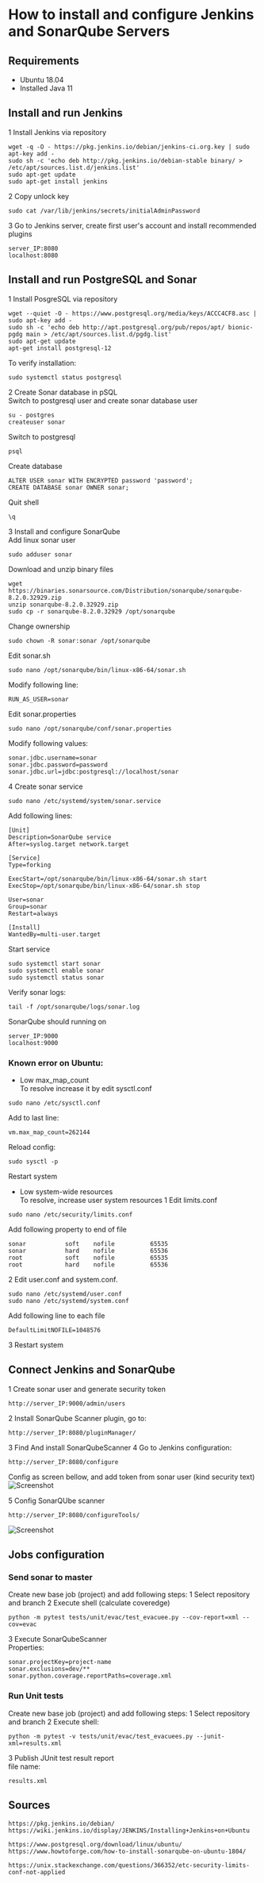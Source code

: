 # How to install and configure Jenkins and SonarQube Servers
## Requirements 
* Ubuntu 18.04
* Installed Java 11

## Install and run Jenkins
1 Install Jenkins via repository
```
wget -q -O - https://pkg.jenkins.io/debian/jenkins-ci.org.key | sudo apt-key add -
sudo sh -c 'echo deb http://pkg.jenkins.io/debian-stable binary/ > /etc/apt/sources.list.d/jenkins.list'
sudo apt-get update
sudo apt-get install jenkins
```
2 Copy unlock key
```
sudo cat /var/lib/jenkins/secrets/initialAdminPassword
```
3 Go to Jenkins server, create first user's account and install recommended plugins
```
server_IP:8080
localhost:8080
``` 

## Install and run PostgreSQL and Sonar
1 Install PosgreSQL via repository
```
wget --quiet -O - https://www.postgresql.org/media/keys/ACCC4CF8.asc | sudo apt-key add -
sudo sh -c 'echo deb http://apt.postgresql.org/pub/repos/apt/ bionic-pgdg main > /etc/apt/sources.list.d/pgdg.list'
sudo apt-get update
apt-get install postgresql-12
```
To verify installation:
```
sudo systemctl status postgresql
```
2 Create Sonar database in pSQL <br>
Switch to postgresql user and create sonar database user
```
su - postgres
createuser sonar
``` 
Switch to postgresql 
```
psql
```
Create database
```
ALTER USER sonar WITH ENCRYPTED password 'password';
CREATE DATABASE sonar OWNER sonar;
```
Quit shell
```
\q
```
3 Install and configure SonarQube <br>
Add linux sonar user
```
sudo adduser sonar
```
Download and unzip binary files
```
wget https://binaries.sonarsource.com/Distribution/sonarqube/sonarqube-8.2.0.32929.zip
unzip sonarqube-8.2.0.32929.zip
sudo cp -r sonarqube-8.2.0.32929 /opt/sonarqube
```
Change ownership
```
sudo chown -R sonar:sonar /opt/sonarqube
```
Edit sonar.sh
```
sudo nano /opt/sonarqube/bin/linux-x86-64/sonar.sh
```
Modify following line:
```
RUN_AS_USER=sonar
```
Edit sonar.properties
```
sudo nano /opt/sonarqube/conf/sonar.properties
```
Modify following values:
```
sonar.jdbc.username=sonar
sonar.jdbc.password=password
sonar.jdbc.url=jdbc:postgresql://localhost/sonar
```

4 Create sonar service 
```
sudo nano /etc/systemd/system/sonar.service
```
Add following lines:
```
[Unit]
Description=SonarQube service
After=syslog.target network.target

[Service]
Type=forking

ExecStart=/opt/sonarqube/bin/linux-x86-64/sonar.sh start
ExecStop=/opt/sonarqube/bin/linux-x86-64/sonar.sh stop

User=sonar
Group=sonar
Restart=always

[Install]
WantedBy=multi-user.target
```
Start service
```
sudo systemctl start sonar
sudo systemctl enable sonar
sudo systemctl status sonar
```
Verify sonar logs:
```
tail -f /opt/sonarqube/logs/sonar.log
```
SonarQube should running on 
```
server_IP:9000
localhost:9000
```
### Known error on Ubuntu: 
* Low max_map_count <br>
To resolve increase it by edit sysctl.conf
```
sudo nano /etc/sysctl.conf
```
Add to last line: 
```
vm.max_map_count=262144
```
Reload config:
```
sudo sysctl -p
```
Restart system

* Low system-wide resources <br>
To resolve, increase user system resources
1 Edit limits.conf
```
sudo nano /etc/security/limits.conf
```
Add following property to end of file 
```
sonar           soft    nofile          65535
sonar           hard    nofile          65536
root            soft    nofile          65535
root            hard    nofile          65536
```

2 Edit user.conf and system.conf. 
```
sudo nano /etc/systemd/user.conf
sudo nano /etc/systemd/system.conf
```
Add following line to each file 
```
DefaultLimitNOFILE=1048576
```
3 Restart system
## Connect Jenkins and SonarQube
1 Create sonar user and generate security token
```
http://server_IP:9000/admin/users
```

2 Install SonarQube Scanner plugin, go to:
```
http://server_IP:8080/pluginManager/
```
3 Find And install SonarQubeScanner
4 Go to Jenkins configuration:
```
http://server_IP:8080/configure
```
Config as screen bellow, and add token from sonar user (kind security text)
![Screenshot](documentation_img/config_sonar_server.png)


5 Config SonarQUbe scanner 
```
http://server_IP:8080/configureTools/
```
![Screenshot](documentation_img/config_sonar_scanner.png)

## Jobs configuration
### Send sonar to master
Create new base job (project) and add following steps:
1 Select repository and branch
2 Execute shell (calculate coveredge)
```
python -m pytest tests/unit/evac/test_evacuee.py --cov-report=xml --cov=evac
```
3 Execute SonarQubeScanner <br>
Properties:
```
sonar.projectKey=project-name
sonar.exclusions=dev/**
sonar.python.coverage.reportPaths=coverage.xml
```

### Run Unit tests
Create new base job (project) and add following steps:
1 Select repository and branch
2 Execute shell: 
```
python -m pytest -v tests/unit/evac/test_evacuees.py --junit-xml=results.xml
```
3 Publish JUnit test result report <br>
file name: 
```
results.xml
```
## Sources
```
https://pkg.jenkins.io/debian/
https://wiki.jenkins.io/display/JENKINS/Installing+Jenkins+on+Ubuntu

https://www.postgresql.org/download/linux/ubuntu/
https://www.howtoforge.com/how-to-install-sonarqube-on-ubuntu-1804/

https://unix.stackexchange.com/questions/366352/etc-security-limits-conf-not-applied
```
